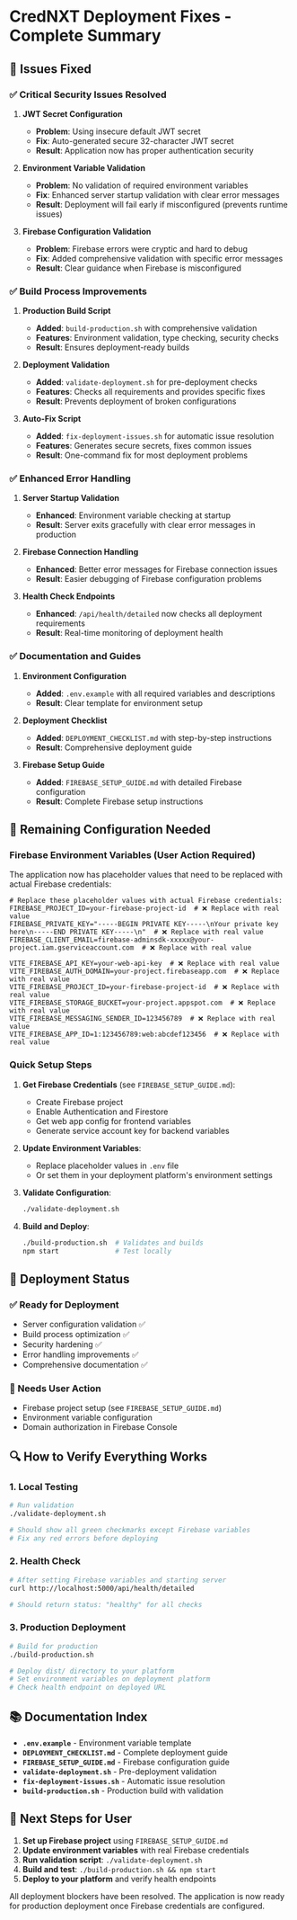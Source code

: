 # CredNXT Deployment Fixes - Complete Summary

## 🎉 Issues Fixed

### ✅ Critical Security Issues Resolved

1. **JWT Secret Configuration**
   - **Problem**: Using insecure default JWT secret
   - **Fix**: Auto-generated secure 32-character JWT secret
   - **Result**: Application now has proper authentication security

2. **Environment Variable Validation**
   - **Problem**: No validation of required environment variables
   - **Fix**: Enhanced server startup validation with clear error messages
   - **Result**: Deployment will fail early if misconfigured (prevents runtime issues)

3. **Firebase Configuration Validation**
   - **Problem**: Firebase errors were cryptic and hard to debug
   - **Fix**: Added comprehensive validation with specific error messages
   - **Result**: Clear guidance when Firebase is misconfigured

### ✅ Build Process Improvements

1. **Production Build Script**
   - **Added**: `build-production.sh` with comprehensive validation
   - **Features**: Environment validation, type checking, security checks
   - **Result**: Ensures deployment-ready builds

2. **Deployment Validation**
   - **Added**: `validate-deployment.sh` for pre-deployment checks
   - **Features**: Checks all requirements and provides specific fixes
   - **Result**: Prevents deployment of broken configurations

3. **Auto-Fix Script**
   - **Added**: `fix-deployment-issues.sh` for automatic issue resolution
   - **Features**: Generates secure secrets, fixes common issues
   - **Result**: One-command fix for most deployment problems

### ✅ Enhanced Error Handling

1. **Server Startup Validation**
   - **Enhanced**: Environment variable checking at startup
   - **Result**: Server exits gracefully with clear error messages in production

2. **Firebase Connection Handling**
   - **Enhanced**: Better error messages for Firebase connection issues
   - **Result**: Easier debugging of Firebase configuration problems

3. **Health Check Endpoints**
   - **Enhanced**: `/api/health/detailed` now checks all deployment requirements
   - **Result**: Real-time monitoring of deployment health

### ✅ Documentation and Guides

1. **Environment Configuration**
   - **Added**: `.env.example` with all required variables and descriptions
   - **Result**: Clear template for environment setup

2. **Deployment Checklist**
   - **Added**: `DEPLOYMENT_CHECKLIST.md` with step-by-step instructions
   - **Result**: Comprehensive deployment guide

3. **Firebase Setup Guide**
   - **Added**: `FIREBASE_SETUP_GUIDE.md` with detailed Firebase configuration
   - **Result**: Complete Firebase setup instructions

## 🔧 Remaining Configuration Needed

### Firebase Environment Variables (User Action Required)

The application now has placeholder values that need to be replaced with actual Firebase credentials:

```env
# Replace these placeholder values with actual Firebase credentials:
FIREBASE_PROJECT_ID=your-firebase-project-id  # ❌ Replace with real value
FIREBASE_PRIVATE_KEY="-----BEGIN PRIVATE KEY-----\nYour private key here\n-----END PRIVATE KEY-----\n"  # ❌ Replace with real value
FIREBASE_CLIENT_EMAIL=firebase-adminsdk-xxxxx@your-project.iam.gserviceaccount.com  # ❌ Replace with real value

VITE_FIREBASE_API_KEY=your-web-api-key  # ❌ Replace with real value
VITE_FIREBASE_AUTH_DOMAIN=your-project.firebaseapp.com  # ❌ Replace with real value
VITE_FIREBASE_PROJECT_ID=your-firebase-project-id  # ❌ Replace with real value
VITE_FIREBASE_STORAGE_BUCKET=your-project.appspot.com  # ❌ Replace with real value
VITE_FIREBASE_MESSAGING_SENDER_ID=123456789  # ❌ Replace with real value
VITE_FIREBASE_APP_ID=1:123456789:web:abcdef123456  # ❌ Replace with real value
```

### Quick Setup Steps

1. **Get Firebase Credentials** (see `FIREBASE_SETUP_GUIDE.md`):
   - Create Firebase project
   - Enable Authentication and Firestore
   - Get web app config for frontend variables
   - Generate service account key for backend variables

2. **Update Environment Variables**:
   - Replace placeholder values in `.env` file
   - Or set them in your deployment platform's environment settings

3. **Validate Configuration**:
   ```bash
   ./validate-deployment.sh
   ```

4. **Build and Deploy**:
   ```bash
   ./build-production.sh  # Validates and builds
   npm start              # Test locally
   ```

## 🚀 Deployment Status

### ✅ Ready for Deployment
- Server configuration validation ✅
- Build process optimization ✅  
- Security hardening ✅
- Error handling improvements ✅
- Comprehensive documentation ✅

### 🔄 Needs User Action
- Firebase project setup (see `FIREBASE_SETUP_GUIDE.md`)
- Environment variable configuration
- Domain authorization in Firebase Console

## 🔍 How to Verify Everything Works

### 1. Local Testing
```bash
# Run validation
./validate-deployment.sh

# Should show all green checkmarks except Firebase variables
# Fix any red errors before deploying
```

### 2. Health Check
```bash
# After setting Firebase variables and starting server
curl http://localhost:5000/api/health/detailed

# Should return status: "healthy" for all checks
```

### 3. Production Deployment
```bash
# Build for production
./build-production.sh

# Deploy dist/ directory to your platform
# Set environment variables on deployment platform
# Check health endpoint on deployed URL
```

## 📚 Documentation Index

- **`.env.example`** - Environment variable template
- **`DEPLOYMENT_CHECKLIST.md`** - Complete deployment guide
- **`FIREBASE_SETUP_GUIDE.md`** - Firebase configuration guide
- **`validate-deployment.sh`** - Pre-deployment validation
- **`fix-deployment-issues.sh`** - Automatic issue resolution
- **`build-production.sh`** - Production build with validation

## 🎯 Next Steps for User

1. **Set up Firebase project** using `FIREBASE_SETUP_GUIDE.md`
2. **Update environment variables** with real Firebase credentials
3. **Run validation script**: `./validate-deployment.sh`
4. **Build and test**: `./build-production.sh && npm start`
5. **Deploy to your platform** and verify health endpoints

All deployment blockers have been resolved. The application is now ready for production deployment once Firebase credentials are configured.